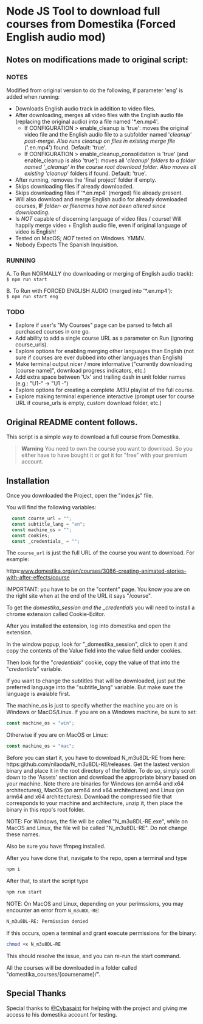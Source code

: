 # Node JS Tool to download full courses from Domestika (Forced English audio mod)

## Notes on modifications made to original script:

### NOTES

Modified from original version to do the following, if parameter 'eng' is added when running:

- Downloads English audio track in addition to video files. 
- After downloading, merges all video files with the English audio file (replacing the original audio) into a file named '*.en.mp4'.
    - If CONFIGURATION > enable_cleanup is 'true': moves the original video file and the English audio file to a subfolder named '_cleanup_*' post-merge. Also runs cleanup on files in existing merge file ('*.en.mp4') found. Default: 'true'.
    - If CONFIGURATION > enable_cleanup_consolidation is 'true' (and enable_cleanup is also 'true'): moves all '_cleanup_*' folders to a folder named '_cleanup' in the course root download folder. Also moves all existing '_cleanup_*' folders if found. Default: 'true'.
- After running, removes the 'final project' folder if empty.
- Skips downloading files if already downloaded.
- Skips downloading files if '*.en.mp4' (merged) file already present.
- Will also download and merge English audio for already downloaded courses, **IF** *folder- or filenames have not been altered since downloading*.
- Is _NOT_ capable of discerning language of video files / course! Will happily merge video + English audio file, even if original language of video is English!
- Tested on MacOS; _NOT_ tested on Windows. YMMV.
- Nobody Expects The Spanish Inquisition. 

### RUNNING

A. To Run NORMALLY (no downloading or merging of English audio track):   
   ```$ npm run start```

B. To Run with FORCED ENGLISH AUDIO (merged into '*.en.mp4'):   
   ```$ npm run start eng```


### TODO

- Explore if user's "My Courses" page can be parsed to fetch all purchased courses in one go.
- Add ability to add a single course URL as a parameter on Run (ignoring course_urls).
- Explore options for enabling merging other languages than English (not sure if courses are ever dubbed into other languages than English)
- Make terminal output nicer / more informative ("currently downloading [course name]", download progress indicators, etc.)
- Add extra space between 'Ux' and trailing dash in unit folder names (e.g.: "U1-" -> "U1 -")
- Explore options for creating a complete .M3U playlist of the full course.
- Explore making terminal experience interactive (prompt user for course URL if course_urls is empty, custom download folder, etc.)


## Original README content follows.


This script is a simple way to download a full course from Domestika.

> **Warning**
> You need to own the course you want to download. So you either have to have bought it or got it for "free" with your premium account.

## Installation

Once you downloaded the Project, open the "index.js" file.

You will find the following variables:

```javascript
  const course_url = "";
  const subtitle_lang = "en";
  const machine_os = "";
  const cookies;
  const _credentials_ = "";
```

The `course_url` is just the full URL of the course you want to download. For example:

https:www.domestika.org/en/courses/3086-creating-animated-stories-with-after-effects/course

IMPORTANT: you have to be on the "content" page. You know you are on the right site when at the end of the URL it says "/course".

To get the _domestika_session and the \_credentials_ you will need to install a chrome extension called Cookie-Editor.

After you installed the extension, log into domestika and open the extension.

In the window popup, look for "\_domestika_session", click to open it and copy the contents of the Value field into the value field under cookies.

Then look for the "_credentials_" cookie, copy the value of that into the "_credentials_" variable.

If you want to change the subtitles that will be downloaded, just put the preferred language into the "subtitle_lang" variable. But make sure the language is avaiable first.

The machine_os is just to specify whether the machine you are on is Windows or MacOS/Linux. If you are on a Windows machine, be sure to set:
```javascript
const machine_os = "win";
```
Otherwise if you are on MacOS or Linux:
```javascript
const machine_os = "mac";
```

Before you can start it, you have to download N_m3u8DL-RE from here: https:github.com/nilaoda/N_m3u8DL-RE/releases. Get the lastest version binary and place it in the root directory of the folder. To do so, simply scroll down to the 'Assets' section and download the appropriate binary based on your machine. Note there are binaries for Windows (on arm64 and x64 architectures), MacOS (on arm64 and x64 architectures) and Linux (on arm64 and x64 architectures). Download the compressed file that corresponds to your machine and architecture, unzip it, then place the binary in this repo's root folder. 

NOTE: For Windows, the file will be called "N_m3u8DL-RE.exe", while on MacOS and Linux, the file will be called "N_m3u8DL-RE". Do not change these names.

Also be sure you have ffmpeg installed.

After you have done that, navigate to the repo, open a terminal and type

```bash
npm i
```

After that, to start the script type

```bash
npm run start
```

NOTE: On MacOS and Linux, depending on your perimssions, you may encounter an error from `N_m3u8DL-RE`:
```bash
N_m3u8DL-RE: Permission denied
```

If this occurs, open a terminal and grant execute permissions for the binary:
```bash
chmod +x N_m3u8DL-RE
```
This should resolve the issue, and you can re-run the start command.

All the courses will be downloaded in a folder called "domestika_courses/{coursename}/".

## Special Thanks

Special thanks to [@Cybasaint](https:www.github.com/Cybasaint) for helping with the project and giving me access to his domestika account for testing.
